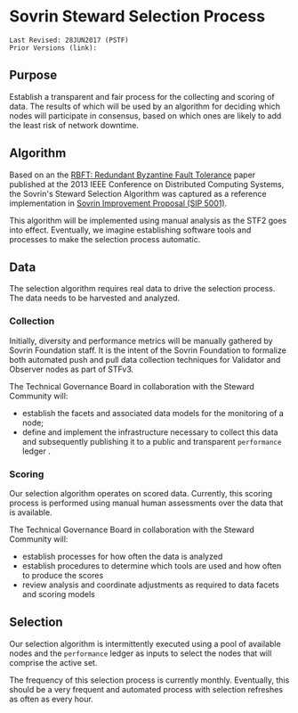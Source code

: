 # Sovrin Steward Selection Process
```
Last Revised: 28JUN2017 (PSTF)
Prior Versions (link):

```




## Purpose
Establish a transparent and fair process for the collecting and scoring of data. The results of which will be used by an algorithm for deciding which nodes will participate in consensus, based on which ones are likely to add the least risk of network downtime.

## Algorithm
Based on an the [RBFT: Redundant Byzantine Fault Tolerance](https://pakupaku.me/plaublin/rbft/5000a297.pdf) paper published at the 2013 IEEE Conference on Distributed Computing Systems, the Sovrin's Steward Selection Algorithm was captured as a reference implementation in [Sovrin Improvement Proposal (SIP 5001)](https://github.com/sovrin-foundation/sovrin-sip/blob/master/text/5001-steward-selection-algorithm/README.md).

This algorithm will be implemented using manual analysis as the STF2 goes into effect. Eventually, we imagine establishing software tools and processes to make the selection process automatic.

## Data
The selection algorithm requires real data to drive the selection process. The data needs to be harvested and analyzed.

### Collection
Initially, diversity and performance metrics will be manually gathered by Sovrin Foundation staff. It is the intent of the Sovrin Foundation to formalize both automated push and pull data collection techniques for Validator and Observer nodes as part of STFv3.

The Technical Governance Board in collaboration with the Steward Community will:

* establish the facets and associated data models for the monitoring of a node;
* define and implement the infrastructure necessary to collect this data and subsequently publishing it to a public and transparent ```performance``` ledger .

### Scoring

Our selection algorithm operates on scored data. Currently, this scoring process is performed using manual human assessments over the data that is available.

The Technical Governance Board in collaboration with the Steward Community will:

* establish processes for how often the data is analyzed
* establish procedures to determine which tools are used and how often to produce the scores
* review analysis and coordinate adjustments as required to data facets and scoring models

## Selection
Our selection algorithm is intermittently executed using a pool of available nodes and the ```performance``` ledger as inputs to select the nodes that will comprise the active set.

The frequency of this selection process is currently monthly. Eventually, this should be a very frequent and automated process with selection refreshes as often as every hour.
